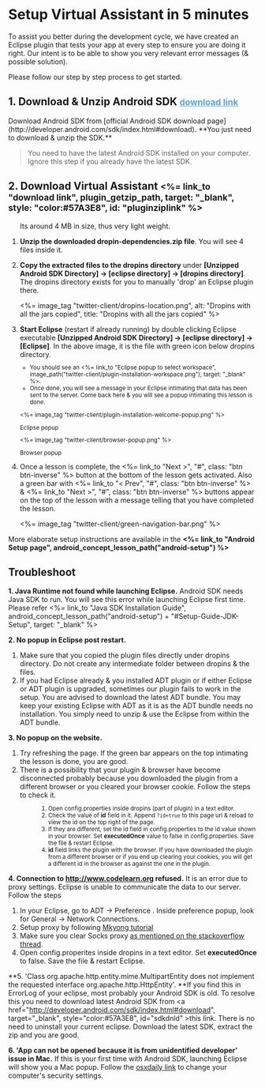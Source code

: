 # Setup Virtual Assistant in 5 minutes

To assist you better during the development cycle, we have created an Eclipse plugin that tests your app at every step to ensure you are doing it right. Our intent is to be able to show you very relevant error messages (& possible solution).

Please follow our step by step process to get started. 

<h2> 1. Download & Unzip Android SDK <small><a href="http://developer.android.com/sdk/index.html#download", target="_blank", style="color:#57A3E8", id="sdkdnld" >download link</a></small></h2>
Download Android SDK from [official Android SDK download page](http://developer.android.com/sdk/index.html#download). **You just need to download & unzip the SDK.**

> You need to have the latest Android SDK installed on your computer. Ignore this step if you already have the latest SDK.

<h2> 2. Download Virtual Assistant <small><%= link_to "download link", plugin_getzip_path, target: "_blank", style: "color:#57A3E8", id: "pluginziplink" %></small></h2>
<ol style="text-align:left">
	<p>Its around 4 MB in size, thus very light weight.</p>
	<li> <strong>Unzip the downloaded dropin-dependencies.zip file</strong>. You will see 4 files inside it.</li>
	<li>
		<p><strong>Copy the extracted files to the dropins directory</strong> under <strong>[Unzipped Android SDK Directory] -> [eclipse directory] -> [dropins directory]</strong>. The dropins directory exists for you to manually 'drop' an Eclipse plugin there.
		<p><%= image_tag "twitter-client/dropins-location.png", alt: "Dropins with all the jars copied", title: "Dropins with all the jars copied" %></p>
		</p>
	</li>
	<li> <strong>Start Eclipse</strong> (restart if already running) by double clicking Eclipse executable <strong>[Unzipped Android SDK Directory] -> [eclipse directory] -> [Eclipse]</strong>. In the above image, it is the file with green icon below dropins directory. 
		<small><ul>
			<li>You should see an <%= link_to "Eclipse popup to select workspace", image_path("twitter-client/plugin-installation-workspace.png"), target: "_blank" %>.</li> 
			<li>Once done, you will see a message in your Eclipse intimating that data has been sent to the server. Come back here & you will see a popup intimating this lesson is done.</li>
		</ul>
		<p>
		<div class="row-fluid ac">
			<div class="span6">
				<div class="vertical-align-me">
					<%= image_tag "twitter-client/plugin-installation-welcome-popup.png" %>
					<p>Eclipse popup</p>
				</div>
			</div>
			<div class="span6">
				<%= image_tag "twitter-client/browser-popup.png" %>
				<p>Browser popup</p>
			</div>
		</div>
		</p>
		</small>
	<li>Once a lesson is complete, the <%= link_to "Next >", "#", class: "btn btn-inverse" %> button at the bottom of the lesson gets activated. Also a green bar with <%= link_to "< Prev", "#", class: "btn btn-inverse" %> & <%= link_to "Next >", "#", class: "btn btn-inverse" %> buttons appear on the top of the lesson with a message telling that you have completed the lesson.</li>
    <p><%= image_tag "twitter-client/green-navigation-bar.png" %></p>
</ol>

<div class="alert alert-info">More elaborate setup instructions are available in the <b><%= link_to "Android Setup page", android_concept_lesson_path("android-setup") %></b></div>

## Troubleshoot

**1. Java Runtime not found while launching Eclipse.** Android SDK needs Java SDK to run. You will see this error while launching Eclipse first time. Please refer <%= link_to "Java SDK Installation Guide", android_concept_lesson_path("android-setup") + "#Setup-Guide-JDK-Setup", target: "_blank" %>

**2. No popup in Eclipse post restart.** 
<ol>
	<li>Make sure that you copied the plugin files directly under dropins directory. Do not create any intermediate folder between dropins & the files.</li>
	<li>If you had Eclipse already & you installed ADT plugin or if either Eclipse or ADT plugin is upgraded, sometimes our plugin fails to work in the setup. You are advised to download the latest ADT bundle. You may keep your existing Eclipse with ADT as it is as the ADT bundle needs no installation. You simply need to unzip & use the Eclipse from within the ADT bundle.</li>
</ol>

**3. No popup on the website.**
<ol>
	<li>Try refreshing the page. If the green bar appears on the top intimating the lesson is done, you are good.</li>
	<li>There is a possibility that your plugin & browser have become disconnected probably because you downloaded the plugin from a different browser or you cleared your browser cookie. Follow the steps to check it.
		<small ><ol style="margin-left: 3.2em">
			<li>Open config.properties inside dropins (part of plugin) in a text editor.</li>
			<li>Check the value of <b>id</b> field in it. Append <code>?id=true</code> to this page url & reload to view the id on the top right of the page.</li>
			<li>If they are different, set the id field in config.properties to the id value shown in your browser. Set <b>executedOnce</b> value to false in config.properties. Save the file & restart Eclipse.</li>
			<li><b>id</b> field links the plugin with the browser. If you have downloaded the plugin from a different browser or if you end up clearing your cookies, you will get a different id in the browser as against the one in the plugin.</li>
		</ol></small>
	</li>
</ol>

**4. Connection to http://www.codelearn.org refused.** It is an error due to proxy settings. Eclipse is unable to communicate the data to our server. Follow the steps
<ol>
	<li>In your Eclipse, go to ADT -> Preference . Inside preference popup, look for General -> Network Connections.</li>
	<li>Setup proxy by following <a href="http://www.mkyong.com/web-development/how-to-configure-proxy-settings-in-eclipse/" target="_blank">Mkyong tutorial</a></li>
	<li>Make sure you clear Socks proxy <a href="http://stackoverflow.com/questions/5857499/how-do-i-have-to-configure-the-proxy-settings-so-eclipse-can-download-new-plugin" target="_blank">as mentioned on the stackoverflow thread</a>.</li>
	<li>Open config.properites inside dropins in a text editor. Set <b>executedOnce</b> to false. Save the file & restart Eclipse.</li>
</ol>

**5. 'Class org.apache.http.entity.mime.MultipartEntity does not implement the requested interface org.apache.http.HttpEntity'. **If you find this in ErrorLog of your eclipse, most probably your Android SDK is old. To resolve this you need to download latest Android SDK from <a href="http://developer.android.com/sdk/index.html#download", target="_blank", style="color:#57A3E8", id="sdkdnld" >this link</a></small>. There is no need to uninstall your current eclipse. Download the latest SDK, extract the zip and you are good.

**6. 'App can not be opened because it is from unidentified developer' issue in Mac.** If this is your first time with Android SDK, launching Eclipse will show you a Mac popup. Follow the <a href="http://osxdaily.com/2012/07/27/app-cant-be-opened-because-it-is-from-an-unidentified-developer/" target="_blank">osxdaily link</a> to change your computer's security settings.

